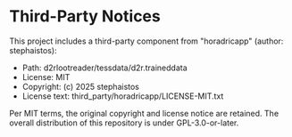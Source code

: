 # Third-Party Notices

This project includes a third-party component from "horadricapp" (author: stephaistos):

- Path: d2rlootreader/tessdata/d2r.traineddata
- License: MIT
- Copyright: (c) 2025 stephaistos
- License text: third_party/horadricapp/LICENSE-MIT.txt

Per MIT terms, the original copyright and license notice are retained.
The overall distribution of this repository is under GPL-3.0-or-later.
